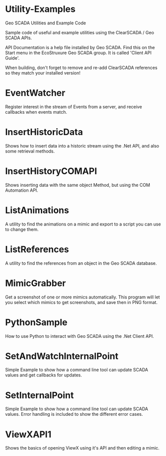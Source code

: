 # Utility-Examples
Geo SCADA Utilities and Example Code

Sample code of useful and example utilities using the ClearSCADA / Geo SCADA APIs.

API Documentation is a help file installed by Geo SCADA. Find this on the Start menu in the EcoStruxure Geo SCADA group. It is called 'Client API Guide'.

When building, don't forget to remove and re-add ClearSCADA references so they match your installed version!

# EventWatcher
Register interest in the stream of Events from a server, and receive callbacks when events match.

# InsertHistoricData
Shows how to insert data into a historic stream using the .Net API, and also some retrieval methods.

# InsertHistoryCOMAPI
Shows inserting data with the same object Method, but using the COM Automation API.

# ListAnimations
A utility to find the animations on a mimic and export to a script you can use to change them.

# ListReferences
A utility to find the references from an object in the Geo SCADA database.

# MimicGrabber
Get a screenshot of one or more mimics automatically. This program will let you select which mimics to get screenshots, and save then in PNG format.

# PythonSample
How to use Python to interact with Geo SCADA using the .Net Client API.

# SetAndWatchInternalPoint
Simple Example to show how a command line tool can update SCADA values and get callbacks for updates.

# SetInternalPoint
Simple Example to show how a command line tool can update SCADA values.
Error handling is included to show the different error cases.

# ViewXAPI1
Shows the basics of opening ViewX using it's API and then editing a mimic.

